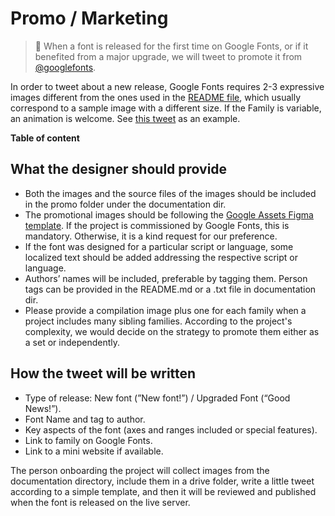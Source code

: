 <div>

# Promo / Marketing

</div>

> <span class="icon">🦕</span>  When a font is released for the first time on Google Fonts, or if it benefited from a major upgrade, we will tweet to promote it from [@googlefonts](https://twitter.com/googlefonts).

In order to tweet about a new release, Google Fonts requires 2-3 expressive images different from the ones used in the [README file](readme.md), which usually correspond to a sample image with a different size. If the Family is variable, an animation is welcome. See [this tweet](https://twitter.com/googlefonts/status/1487038395918565377) as an example.

</div>

**Table of content**

## What the designer should provide

-   Both the images and the source files of the images should be included in the promo folder under the documentation dir.
-   The promotional images should be following the [Google Assets Figma template](https://www.figma.com/file/RwEesMz0S2xXBp0uGi62ft/GF-Asset-template-for-external-partners?node-id=0%3A1). If the project is commissioned by Google Fonts, this is mandatory. Otherwise, it is a kind request for our preference.
-   If the font was designed for a particular script or language, some localized text should be added addressing the respective script or language.
-   Authors’ names will be included, preferable by tagging them. Person tags can be provided in the README.md or a .txt file in documentation dir.
-   Please provide a compilation image plus one for each family when a project includes many sibling families. According to the project's complexity, we would decide on the strategy to promote them either as a set or independently.

## How the tweet will be written

-   Type of release: New font (”New font!”) / Upgraded Font (“Good News!”).
-   Font Name and tag to author.
-   Key aspects of the font (axes and ranges included or special features).
-   Link to family on Google Fonts.
-   Link to a mini website if available.

The person onboarding the project will collect images from the documentation directory, include them in a drive folder, write a little tweet according to a simple template, and then it will be reviewed and published when the font is released on the live server.

</div>
